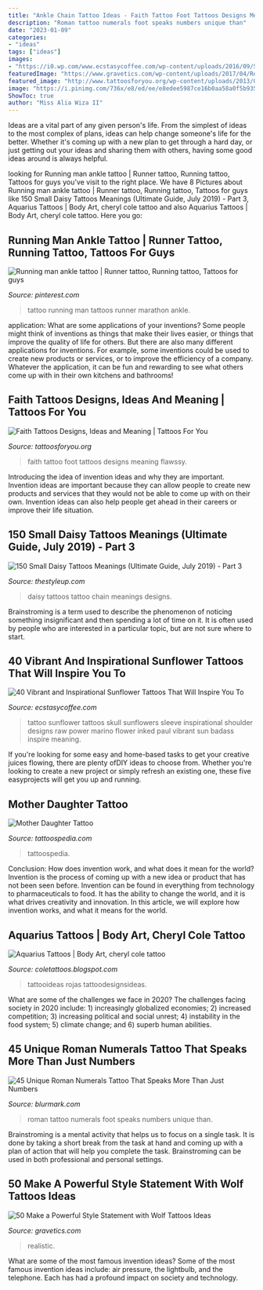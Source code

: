 ```yaml
---
title: "Ankle Chain Tattoo Ideas - Faith Tattoo Foot Tattoos Designs Meaning Flawssy"
description: "Roman tattoo numerals foot speaks numbers unique than"
date: "2023-01-09"
categories:
- "ideas"
tags: ["ideas"]
images:
- "https://i0.wp.com/www.ecstasycoffee.com/wp-content/uploads/2016/09/Sunflower-tattoo-design-4.jpg?resize=600,818"
featuredImage: "https://www.gravetics.com/wp-content/uploads/2017/04/Realistic-wolf-tattoo-wolftattoos.jpg"
featured_image: "http://www.tattoosforyou.org/wp-content/uploads/2013/09/Faith-Tattoo-On-Foot.jpg"
image: "https://i.pinimg.com/736x/e8/ed/ee/e8edee5987ce16b0aa58a0f5b9351969--running-man-marathon-tattoo.jpg"
ShowToc: true
author: "Miss Alia Wiza II"
---
```



Ideas are a vital part of any given person's life. From the simplest of ideas to the most complex of plans, ideas can help change someone's life for the better. Whether it's coming up with a new plan to get through a hard day, or just getting out your ideas and sharing them with others, having some good ideas around is always helpful.

	

		
looking for Running man ankle tattoo | Runner tattoo, Running tattoo, Tattoos for guys you've visit to the right place. We have 8 Pictures about Running man ankle tattoo | Runner tattoo, Running tattoo, Tattoos for guys like 150 Small Daisy Tattoos Meanings (Ultimate Guide, July 2019) - Part 3, Aquarius Tattoos | Body Art, cheryl cole tattoo and also Aquarius Tattoos | Body Art, cheryl cole tattoo. Here you go:
		
    
## Running Man Ankle Tattoo | Runner Tattoo, Running Tattoo, Tattoos For Guys

<img loading=lazy src="https://i.pinimg.com/736x/e8/ed/ee/e8edee5987ce16b0aa58a0f5b9351969--running-man-marathon-tattoo.jpg" onerror="this.onerror=null;this.src='https://tse4.mm.bing.net/th?id=OIP.b-aAyLZVO9rPsPkzu-0_jQHaJ6&amp;pid=15.1';" alt="Running man ankle tattoo | Runner tattoo, Running tattoo, Tattoos for guys">

_Source: pinterest.com_

>tattoo running man tattoos runner marathon ankle. 

	

application: What are some applications of your inventions?
Some people might think of inventions as things that make their lives easier, or things that improve the quality of life for others. But there are also many different applications for inventions. For example, some inventions could be used to create new products or services, or to improve the efficiency of a company. Whatever the application, it can be fun and rewarding to see what others come up with in their own kitchens and bathrooms!

    
## Faith Tattoos Designs, Ideas And Meaning | Tattoos For You

<img loading=lazy src="http://www.tattoosforyou.org/wp-content/uploads/2013/09/Faith-Tattoo-On-Foot.jpg" onerror="this.onerror=null;this.src='https://tse1.mm.bing.net/th?id=OIP.gIxuRgkQ3hdKUtrLu7DLtwHaJ6&amp;pid=15.1';" alt="Faith Tattoos Designs, Ideas and Meaning | Tattoos For You">

_Source: tattoosforyou.org_

>faith tattoo foot tattoos designs meaning flawssy. 

	

Introducing the idea of invention ideas and why they are important.
Invention ideas are important because they can allow people to create new products and services that they would not be able to come up with on their own. Invention ideas can also help people get ahead in their careers or improve their life situation.

    
## 150 Small Daisy Tattoos Meanings (Ultimate Guide, July 2019) - Part 3

<img loading=lazy src="https://thestyleup.com/wp-content/uploads/2015/03/daisy-chain-600x801.jpg" onerror="this.onerror=null;this.src='https://tse1.mm.bing.net/th?id=OIP.se3vbgxpXsJOqkgoTCvJpgHaJ4&amp;pid=15.1';" alt="150 Small Daisy Tattoos Meanings (Ultimate Guide, July 2019) - Part 3">

_Source: thestyleup.com_

>daisy tattoos tattoo chain meanings designs. 

	

Brainstroming is a term used to describe the phenomenon of noticing something insignificant and then spending a lot of time on it. It is often used by people who are interested in a particular topic, but are not sure where to start.

    
## 40 Vibrant And Inspirational Sunflower Tattoos That Will Inspire You To

<img loading=lazy src="https://i0.wp.com/www.ecstasycoffee.com/wp-content/uploads/2016/09/Sunflower-tattoo-design-4.jpg?resize=600,818" onerror="this.onerror=null;this.src='https://tse2.mm.bing.net/th?id=OIP.Z88EqAc6HYSVCgJ_4ocjcgHaKG&amp;pid=15.1';" alt="40 Vibrant and Inspirational Sunflower Tattoos That Will Inspire You To">

_Source: ecstasycoffee.com_

>tattoo sunflower tattoos skull sunflowers sleeve inspirational shoulder designs raw power marino flower inked paul vibrant sun badass inspire meaning. 

	

If you're looking for some easy and home-based tasks to get your creative juices flowing, there are plenty ofDIY ideas to choose from. Whether you're looking to create a new project or simply refresh an existing one, these five easyprojects will get you up and running.

    
## Mother Daughter Tattoo

<img loading=lazy src="http://tattoospedia.com/wp-content/uploads/2017/02/Mother-Daughter-Tattoo-2.jpg" onerror="this.onerror=null;this.src='https://tse3.mm.bing.net/th?id=OIP.9VSEGLVxeA03oL-tbimdsQHaHa&amp;pid=15.1';" alt="Mother Daughter Tattoo">

_Source: tattoospedia.com_

>tattoospedia. 

	

Conclusion: How does invention work, and what does it mean for the world?
Invention is the process of coming up with a new idea or product that has not been seen before. Invention can be found in everything from technology to pharmaceuticals to food. It has the ability to change the world, and it is what drives creativity and innovation. In this article, we will explore how invention works, and what it means for the world.

    
## Aquarius Tattoos | Body Art, Cheryl Cole Tattoo

<img loading=lazy src="https://4.bp.blogspot.com/-lX3fRVaTnl8/UQZT736eoMI/AAAAAAAAMv8/WzEvLd6gIXI/s1600/t1_Aquarius-Tattoos-water_854.jpg" onerror="this.onerror=null;this.src='https://tse1.mm.bing.net/th?id=OIP.I0Cvhu5Gq1Llntq5BSSvGQHaNV&amp;pid=15.1';" alt="Aquarius Tattoos | Body Art, cheryl cole tattoo">

_Source: coletattoos.blogspot.com_

>tattooideas rojas tattoodesignsideas. 

	

What are some of the challenges we face in 2020?
The challenges facing society in 2020 include: 1) increasingly globalized economies; 2) increased competition; 3) increasing political and social unrest; 4) instability in the food system; 5) climate change; and 6) superb human abilities.

    
## 45 Unique Roman Numerals Tattoo That Speaks More Than Just Numbers

<img loading=lazy src="http://www.blurmark.com/wp-content/uploads/2017/06/Charming-Roman-Numerals-Tattoo-on-Foot.jpg" onerror="this.onerror=null;this.src='https://tse2.mm.bing.net/th?id=OIP.8TdqM72rFAk5sl5YhQecIwHaNK&amp;pid=15.1';" alt="45 Unique Roman Numerals Tattoo That Speaks More Than Just Numbers">

_Source: blurmark.com_

>roman tattoo numerals foot speaks numbers unique than. 

	

Brainstroming is a mental activity that helps us to focus on a single task. It is done by taking a short break from the task at hand and coming up with a plan of action that will help you complete the task. Brainstroming can be used in both professional and personal settings.

    
## 50 Make A Powerful Style Statement With Wolf Tattoos Ideas

<img loading=lazy src="https://www.gravetics.com/wp-content/uploads/2017/04/Realistic-wolf-tattoo-wolftattoos.jpg" onerror="this.onerror=null;this.src='https://tse1.mm.bing.net/th?id=OIP.10q-Lq3dROJgsw-wsm2MpgHaHa&amp;pid=15.1';" alt="50 Make a Powerful Style Statement with Wolf Tattoos Ideas">

_Source: gravetics.com_

>realistic. 

	

What are some of the most famous invention ideas?
Some of the most famous invention ideas include: air pressure, the lightbulb, and the telephone. Each has had a profound impact on society and technology.

